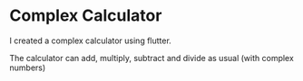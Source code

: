 # Complex Calculator

I created a complex calculator using flutter.

The calculator can add, multiply, subtract and divide as usual (with complex numbers)
